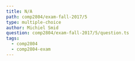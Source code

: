 ```yaml
---
title: N/A
path: comp2804/exam-fall-2017/5
type: multiple-choice
author: Michiel Smid
question: comp2804/exam-fall-2017/5/question.ts
tags:
  - comp2804
  - comp2804-exam
---
```

